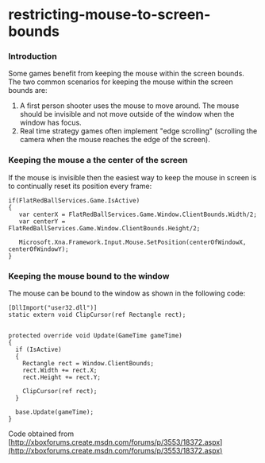 # restricting-mouse-to-screen-bounds

### Introduction

Some games benefit from keeping the mouse within the screen bounds. The two common scenarios for keeping the mouse within the screen bounds are:

1. A first person shooter uses the mouse to move around. The mouse should be invisible and not move outside of the window when the window has focus.
2. Real time strategy games often implement "edge scrolling" (scrolling the camera when the mouse reaches the edge of the screen).

### Keeping the mouse a the center of the screen

If the mouse is invisible then the easiest way to keep the mouse in screen is to continually reset its position every frame:

```lang:c#
if(FlatRedBallServices.Game.IsActive)
{
   var centerX = FlatRedBallServices.Game.Window.ClientBounds.Width/2;
   var centerY = FlatRedBallServices.Game.Window.ClientBounds.Height/2;

   Microsoft.Xna.Framework.Input.Mouse.SetPosition(centerOfWindowX, centerOfWindowY);
}
```

### Keeping the mouse bound to the window

The mouse can be bound to the window as shown in the following code:

```lang:c#
[DllImport("user32.dll")]
static extern void ClipCursor(ref Rectangle rect);


protected override void Update(GameTime gameTime)
{
  if (IsActive)
  {
    Rectangle rect = Window.ClientBounds;
    rect.Width += rect.X;
    rect.Height += rect.Y;
    
    ClipCursor(ref rect);
  }
  
  base.Update(gameTime);
}
```

Code obtained from [http://xboxforums.create.msdn.com/forums/p/3553/18372.aspx](http://xboxforums.create.msdn.com/forums/p/3553/18372.aspx) &#x20;
